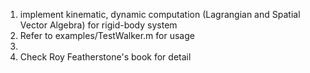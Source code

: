 1. implement kinematic, dynamic computation (Lagrangian and Spatial Vector Algebra) for rigid-body system
2. Refer to examples/TestWalker.m for usage
3. 
4. Check Roy Featherstone's book for detail
